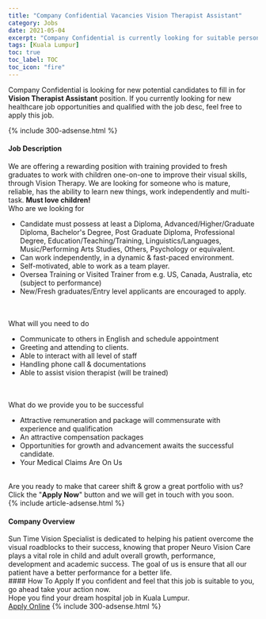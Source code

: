 ```yaml
---
title: "Company Confidential Vacancies Vision Therapist Assistant" 
category: Jobs 
date: 2021-05-04 
excerpt: "Company Confidential is currently looking for suitable person to fill in the Vision Therapist Assistant which positioned at Kuala Lumpur" 
tags: [Kuala Lumpur] 
toc: true 
toc_label: TOC 
toc_icon: "fire" 
--- 
```


<p>Company Confidential is looking for new potential candidates to fill in for <b>Vision Therapist Assistant</b> position. If you currently looking for new healthcare job opportunities and qualified with the job desc, feel free to apply this job.
</p>{% include 300-adsense.html %} 
<div><div><h4>Job Description</h4></div><div><div><span><div><div><div>We are offering a rewarding position with training provided to fresh graduates to work with children one-on-one to improve their visual skills, through Vision Therapy. We are looking for someone who is mature, reliable, has the ability to learn new things, work independently and multi-task. <strong>Must love children!</strong></div><div>Who are we looking for</div><ul><li>Candidate must possess at least a Diploma, Advanced/Higher/Graduate Diploma, Bachelor's Degree, Post Graduate Diploma, Professional Degree, Education/Teaching/Training, Linguistics/Languages, Music/Performing Arts Studies, Others, Psychology or equivalent.</li><li>Can work independently, in a dynamic &amp; fast-paced environment.</li><li>Self-motivated, able to work as a team player.</li><li>Oversea Training or Visited Trainer from e.g. US, Canada, Australia, etc (subject to performance)</li><li>New/Fresh graduates/Entry level applicants are encouraged to apply.</li></ul><br><br>What will you need to do<br><ul><li>Communicate to others in English and schedule appointment</li><li>Greeting and attending to clients.</li><li>Able to interact with all level of staff</li><li>Handling phone call &amp; documentations</li><li>Able to assist vision therapist (will be trained)</li></ul><br><br>What do we provide you to be successful<br><ul><li>Attractive remuneration and package will commensurate with experience and qualification</li><li>An attractive compensation packages</li><li>Opportunities for growth and advancement awaits the successful candidate.</li><li>Your Medical Claims Are On Us</li></ul><div><br>Are you ready to make that career shift &amp; grow a great portfolio with us?</div><div>Click the "<strong>Apply Now</strong>" button and we will get in touch with you soon.&#160;</div></div></div></span></div></div></div> 
{% include article-adsense.html %} 
<div><div><h4>Company Overview</h4></div><div><div><span><div><div>Sun Time Vision Specialist is dedicated to helping his patient overcome the visual roadblocks to their success, knowing that proper Neuro Vision Care plays a vital role in child and adult overall growth, performance, development and academic success. The goal of us is ensure that all our patient have a better performance for a better life.</div></div></span></div></div></div> 
#### How To Apply 
If you confident and feel that this job is suitable to you, go ahead take your action now. <br/> 
Hope you find your dream hospital job in Kuala Lumpur. <br/> 
<a href="https://www.jobstreet.com.my/en/job/vision-therapist-assistant-4544349?jobId=jobstreet-my-job-4544349" class="btn btn--warning" target="_blank" rel="nofollow noopenner">Apply Online</a> 
{% include 300-adsense.html %} 